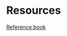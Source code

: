 # Resources
[Reference book](<./comp_Linux Command Line and Shell Scripting Bible, 3rd Edition ( PDFDrive ) 1.pdf>)